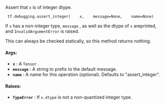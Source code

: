 Assert that  `x`  is of integer dtype.

```
 tf.debugging.assert_integer(    x,    message=None,    name=None) 
```

If  `x`  has a non-integer type,  `message` , as well as the dtype of  `x`  areprinted, and  `InvalidArgumentError`  is raised.

This can always be checked statically, so this method returns nothing.

#### Args:
- **`x`** : A  `Tensor` .
- **`message`** : A string to prefix to the default message.
- **`name`** : A name for this operation (optional). Defaults to "assert_integer".


#### Raises:
- **`TypeError`** :  If  `x.dtype`  is not a non-quantized integer type.

